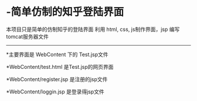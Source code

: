 # -简单仿制的知乎登陆界面
本项目只是简单的仿制知乎的登陆界面
利用 html, css, js制作界面，jsp 编写tomcat服务器文件
***
*主要界面是 WebContent 下的 Test.jsp文件

*WebContent/test.html 是Test.jsp的网页界面

*WebContent/register.jsp 是注册的jsp文件

*WebContent/loggin.jsp 是登录得jsp文件
